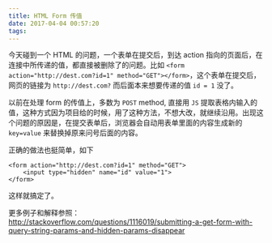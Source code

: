 ```yaml
---
title: HTML Form 传值
date: 2017-04-04 00:57:20
tags:
---
```

今天碰到一个 HTML 的问题，一个表单在提交后，到达 action 指向的页面后，在连接中所传递的值，都直接被删除了的问题。比如 `<form action="http://dest.com?id=1" method="GET"></form>`，这个表单在提交后，网页的链接为 `http://dest.com?` 而后面本来想要传递的值 `id = 1` 没了。

以前在处理 form 的传值上，多数为 `POST` method, 直接用 `JS` 提取表格内输入的值，这种方式因为项目给的时候，用了这种方法，不想大改，就继续沿用。出现这个问题的原因是，在提交表单后，浏览器会自动用表单里面的内容生成新的 `key=value` 来替换掉原来问号后面的内容。

正确的做法也挺简单，如下
```
<form action="http://dest.com?id=1" method="GET">
    <input type="hidden" name="id" value="1">
</form>
```
这样就搞定了。

更多例子和解释参照：http://stackoverflow.com/questions/1116019/submitting-a-get-form-with-query-string-params-and-hidden-params-disappear